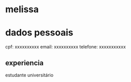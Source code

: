 # melissa


# dados pessoais
cpf: xxxxxxxxxx
email: xxxxxxxxxx
telefone: xxxxxxxxxxx

## experiencia

estudante
universitário
